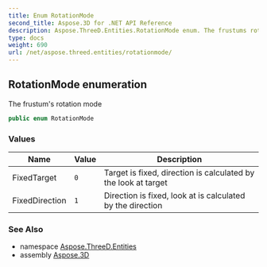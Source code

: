 ```yaml
---
title: Enum RotationMode
second_title: Aspose.3D for .NET API Reference
description: Aspose.ThreeD.Entities.RotationMode enum. The frustums rotation mode
type: docs
weight: 690
url: /net/aspose.threed.entities/rotationmode/
---
```

## RotationMode enumeration

The frustum's rotation mode

```csharp
public enum RotationMode
```

### Values

| Name | Value | Description |
| --- | --- | --- |
| FixedTarget | `0` | Target is fixed, direction is calculated by the look at target |
| FixedDirection | `1` | Direction is fixed, look at is calculated by the direction |

### See Also

* namespace [Aspose.ThreeD.Entities](../../aspose.threed.entities/)
* assembly [Aspose.3D](../../)


